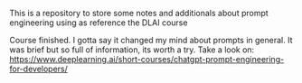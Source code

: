 ﻿This is a repository to store some notes and additionals about prompt engineering using as reference the DLAI course
 
Course finished.
I gotta say it changed my mind about prompts in general. It was brief but so full of information, its worth a try.
Take a look on:
https://www.deeplearning.ai/short-courses/chatgpt-prompt-engineering-for-developers/
